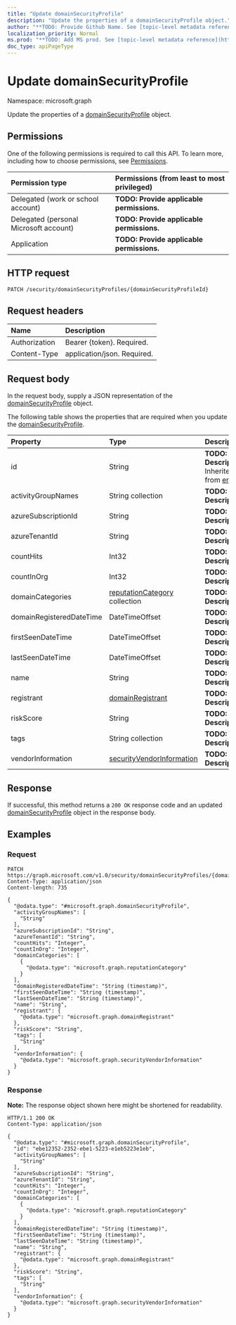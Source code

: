 ```yaml
---
title: "Update domainSecurityProfile"
description: "Update the properties of a domainSecurityProfile object."
author: "**TODO: Provide Github Name. See [topic-level metadata reference](https://msgo.azurewebsites.net/add/document/guidelines/metadata.html#topic-level-metadata)**"
localization_priority: Normal
ms.prod: "**TODO: Add MS prod. See [topic-level metadata reference](https://msgo.azurewebsites.net/add/document/guidelines/metadata.html#topic-level-metadata)**"
doc_type: apiPageType
---
```


# Update domainSecurityProfile
Namespace: microsoft.graph



Update the properties of a [domainSecurityProfile](../resources/domainsecurityprofile.md) object.

## Permissions
One of the following permissions is required to call this API. To learn more, including how to choose permissions, see [Permissions](/graph/permissions-reference).

|Permission type|Permissions (from least to most privileged)|
|:---|:---|
|Delegated (work or school account)|**TODO: Provide applicable permissions.**|
|Delegated (personal Microsoft account)|**TODO: Provide applicable permissions.**|
|Application|**TODO: Provide applicable permissions.**|

## HTTP request

<!-- {
  "blockType": "ignored"
}
-->
``` http
PATCH /security/domainSecurityProfiles/{domainSecurityProfileId}
```

## Request headers
|Name|Description|
|:---|:---|
|Authorization|Bearer {token}. Required.|
|Content-Type|application/json. Required.|

## Request body
In the request body, supply a JSON representation of the [domainSecurityProfile](../resources/domainsecurityprofile.md) object.

The following table shows the properties that are required when you update the [domainSecurityProfile](../resources/domainsecurityprofile.md).

|Property|Type|Description|
|:---|:---|:---|
|id|String|**TODO: Add Description** Inherited from [entity](../resources/entity.md)|
|activityGroupNames|String collection|**TODO: Add Description**|
|azureSubscriptionId|String|**TODO: Add Description**|
|azureTenantId|String|**TODO: Add Description**|
|countHits|Int32|**TODO: Add Description**|
|countInOrg|Int32|**TODO: Add Description**|
|domainCategories|[reputationCategory](../resources/reputationcategory.md) collection|**TODO: Add Description**|
|domainRegisteredDateTime|DateTimeOffset|**TODO: Add Description**|
|firstSeenDateTime|DateTimeOffset|**TODO: Add Description**|
|lastSeenDateTime|DateTimeOffset|**TODO: Add Description**|
|name|String|**TODO: Add Description**|
|registrant|[domainRegistrant](../resources/domainregistrant.md)|**TODO: Add Description**|
|riskScore|String|**TODO: Add Description**|
|tags|String collection|**TODO: Add Description**|
|vendorInformation|[securityVendorInformation](../resources/securityvendorinformation.md)|**TODO: Add Description**|



## Response

If successful, this method returns a `200 OK` response code and an updated [domainSecurityProfile](../resources/domainsecurityprofile.md) object in the response body.

## Examples

### Request
<!-- {
  "blockType": "request",
  "name": "update_domainsecurityprofile"
}
-->
``` http
PATCH https://graph.microsoft.com/v1.0/security/domainSecurityProfiles/{domainSecurityProfileId}
Content-Type: application/json
Content-length: 735

{
  "@odata.type": "#microsoft.graph.domainSecurityProfile",
  "activityGroupNames": [
    "String"
  ],
  "azureSubscriptionId": "String",
  "azureTenantId": "String",
  "countHits": "Integer",
  "countInOrg": "Integer",
  "domainCategories": [
    {
      "@odata.type": "microsoft.graph.reputationCategory"
    }
  ],
  "domainRegisteredDateTime": "String (timestamp)",
  "firstSeenDateTime": "String (timestamp)",
  "lastSeenDateTime": "String (timestamp)",
  "name": "String",
  "registrant": {
    "@odata.type": "microsoft.graph.domainRegistrant"
  },
  "riskScore": "String",
  "tags": [
    "String"
  ],
  "vendorInformation": {
    "@odata.type": "microsoft.graph.securityVendorInformation"
  }
}
```


### Response
**Note:** The response object shown here might be shortened for readability.
<!-- {
  "blockType": "response",
  "truncated": true
}
-->
``` http
HTTP/1.1 200 OK
Content-Type: application/json

{
  "@odata.type": "#microsoft.graph.domainSecurityProfile",
  "id": "ebe12352-2352-ebe1-5223-e1eb5223e1eb",
  "activityGroupNames": [
    "String"
  ],
  "azureSubscriptionId": "String",
  "azureTenantId": "String",
  "countHits": "Integer",
  "countInOrg": "Integer",
  "domainCategories": [
    {
      "@odata.type": "microsoft.graph.reputationCategory"
    }
  ],
  "domainRegisteredDateTime": "String (timestamp)",
  "firstSeenDateTime": "String (timestamp)",
  "lastSeenDateTime": "String (timestamp)",
  "name": "String",
  "registrant": {
    "@odata.type": "microsoft.graph.domainRegistrant"
  },
  "riskScore": "String",
  "tags": [
    "String"
  ],
  "vendorInformation": {
    "@odata.type": "microsoft.graph.securityVendorInformation"
  }
}
```

